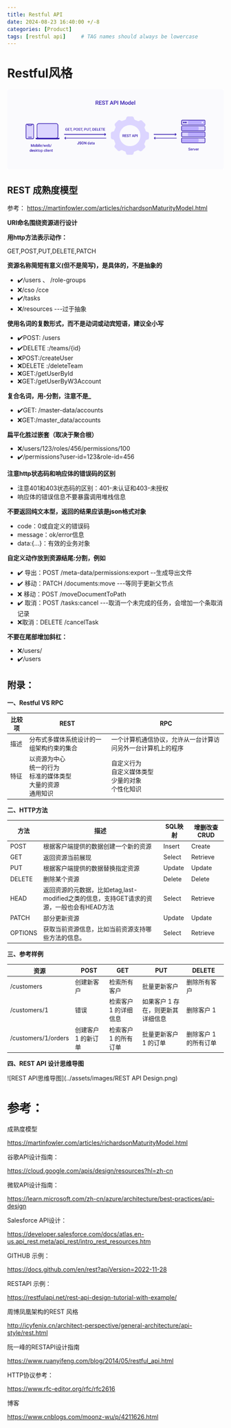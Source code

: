 ```yaml
---
title: Restful API
date: 2024-08-23 16:40:00 +/-8
categories: [Product]
tags: [restful api]     # TAG names should always be lowercase
---
```


#  Restful风格

![RESTFUL API](../assets/images/rest2.webp)

## REST 成熟度模型

参考： https://martinfowler.com/articles/richardsonMaturityModel.html

**URI命名围绕资源进行设计**

 

**用http方法表示动作：**

GET,POST,PUT,DELETE,PATCH

 

**资源名称简短有意义(但不是简写)，是具体的，不是抽象的**

- ✔️/users 、 /role-groups 
- ❌/cso  /cce 
- ✔️/tasks 
- ❌/resources ---过于抽象 

**使用名词的复数形式，而不是动词或动宾短语，建议全小写**

- ✔️POST: /users 
- ✔️DELETE :/teams/{id} 
- ❌POST:/createUser 
- ❌DELETE :/deleteTeam 
- ❌GET:/getUserById 
- ❌GET:/getUserByW3Account 

**复合名词，用-分割，注意不是_**

- ✔️GET: /master-data/accounts 
- ❌GET:/master_data/accounts 

**扁平化胜过嵌套（取决于聚合根）**

- ❌/users/123/roles/456/permissions/100 
- ✔️/permissions?user-id=123&role-id=456 

**注意http状态码和响应体的错误码的区别**

- 注意401和403状态码的区别：401-未认证和403-未授权 
- 响应体的错误信息不要暴露调用堆栈信息 

**不要返回纯文本型，返回的结果应该是json格式对象**

- code：0或自定义的错误码 
- message：ok/error信息 
- data:{...}：有效的业务对象 

**自定义动作放到资源结尾:分割，例如**

- ✔️ 导出：POST /meta-data/permissions:export  --生成导出文件 
- ✔️ 移动：PATCH /documents:move  ---等同于更新父节点 
- ❌ 移动：POST /moveDocumentToPath 
- ✔️ 取消：POST /tasks:cancel  ---取消一个未完成的任务，会增加一个条取消记录 
- ❌取消：DELETE /cancelTask 

**不要在尾部增加斜杠：**

- ❌/users/ 
- ✔️/users

## 附录：

**一、Restful VS RPC**

| 比较项 | REST                                                         | RPC                                                          |
| ------ | ------------------------------------------------------------ | ------------------------------------------------------------ |
| 描述   | 分布式多媒体系统设计的一组架构约束的集合                     | 一个计算机通信协议，允许从一台计算访问另外一台计算机上的程序 |
| 特征   | 以资源为中心<br/>统一的行为<br/>标准的媒体类型<br/>大量的资源<br/>通用知识 | 自定义行为<br/> 自定义媒体类型<br/> 少量的对象<br/>个性化知识 |

**二、HTTP方法**

| 方法    | 描述                                                         | SQL映射 | 增删改查CRUD |
| ------- | ------------------------------------------------------------ | ------- | ------------ |
| POST    | 根据客户端提供的数据创建一个新的资源                         | Insert  | Create       |
| GET     | 返回资源当前展现                                             | Select  | Retrieve     |
| PUT     | 根据客户端提供的数据替换指定资源                             | Update  | Update       |
| DELETE  | 删除某个资源                                                 | Delete  | Delete       |
| HEAD    | 返回资源的元数据，比如etag,last-modified之类的信息，支持GET请求的资源，一般也会有HEAD方法 | Select  | Retrieve     |
| PATCH   | 部分更新资源                                                 | Update  | Update       |
| OPTIONS | 获取当前资源信息，比如当前资源支持哪些方法的信息。           | Select  | Retrieve     |

**三、参考样例**

| 资源                | POST                | GET                   | PUT                               | DELETE                |
| ------------------- | ------------------- | --------------------- | --------------------------------- | --------------------- |
| /customers          | 创建新客户          | 检索所有客户          | 批量更新客户                      | 删除所有客户          |
| /customers/1        | 错误                | 检索客户 1 的详细信息 | 如果客户 1 存在，则更新其详细信息 | 删除客户 1            |
| /customers/1/orders | 创建客户 1 的新订单 | 检索客户 1 的所有订单 | 批量更新客户 1 的订单             | 删除客户 1 的所有订单 |

**四、REST API 设计思维导图**

![REST API思维导图](../assets/images/REST API Design.png)



# 参考：

成熟度模型

https://martinfowler.com/articles/richardsonMaturityModel.html

 谷歌API设计指南：

https://cloud.google.com/apis/design/resources?hl=zh-cn

 微软API设计指南：

https://learn.microsoft.com/zh-cn/azure/architecture/best-practices/api-design

 Salesforce API设计：

https://developer.salesforce.com/docs/atlas.en-us.api_rest.meta/api_rest/intro_rest_resources.htm

 GITHUB 示例：

https://docs.github.com/en/rest?apiVersion=2022-11-28

 RESTAPI 示例：

https://restfulapi.net/rest-api-design-tutorial-with-example/

 周博凤凰架构的REST 风格 

http://icyfenix.cn/architect-perspective/general-architecture/api-style/rest.html

 阮一峰的RESTAPI设计指南

https://www.ruanyifeng.com/blog/2014/05/restful_api.html

 HTTP协议参考：

https://www.rfc-editor.org/rfc/rfc2616

博客

https://www.cnblogs.com/moonz-wu/p/4211626.html
